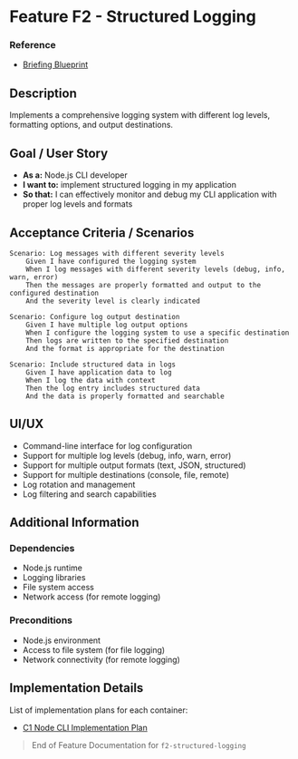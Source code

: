 # Feature F2 - Structured Logging

### Reference

- [Briefing Blueprint](/docs/briefing.blueprint.md)

## Description

Implements a comprehensive logging system with different log levels, formatting options, and output destinations.

## Goal / User Story

- **As a:** Node.js CLI developer
- **I want to:** implement structured logging in my application
- **So that:** I can effectively monitor and debug my CLI application with proper log levels and formats

## Acceptance Criteria / Scenarios

```gherkin
Scenario: Log messages with different severity levels
    Given I have configured the logging system
    When I log messages with different severity levels (debug, info, warn, error)
    Then the messages are properly formatted and output to the configured destination
    And the severity level is clearly indicated

Scenario: Configure log output destination
    Given I have multiple log output options
    When I configure the logging system to use a specific destination
    Then logs are written to the specified destination
    And the format is appropriate for the destination

Scenario: Include structured data in logs
    Given I have application data to log
    When I log the data with context
    Then the log entry includes structured data
    And the data is properly formatted and searchable
```

## UI/UX

- Command-line interface for log configuration
- Support for multiple log levels (debug, info, warn, error)
- Support for multiple output formats (text, JSON, structured)
- Support for multiple destinations (console, file, remote)
- Log rotation and management
- Log filtering and search capabilities

## Additional Information

### Dependencies
- Node.js runtime
- Logging libraries
- File system access
- Network access (for remote logging)

### Preconditions
- Node.js environment
- Access to file system (for file logging)
- Network connectivity (for remote logging)

## Implementation Details

List of implementation plans for each container:
- [C1 Node CLI Implementation Plan](/containers/c1-node-cli/docs/f2-structured-logging.plan.md)

> End of Feature Documentation for `f2-structured-logging` 